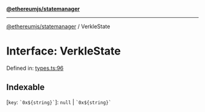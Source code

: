 [**@ethereumjs/statemanager**](../README.md)

***

[@ethereumjs/statemanager](../README.md) / VerkleState

# Interface: VerkleState

Defined in: [types.ts:96](https://github.com/ethereumjs/ethereumjs-monorepo/blob/master/packages/statemanager/src/types.ts#L96)

## Indexable

\[`key`: `` `0x${string}` ``\]: `null` \| `` `0x${string}` ``
